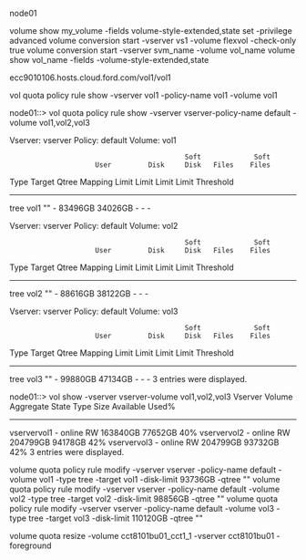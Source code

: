 node01

volume show my_volume -fields volume-style-extended,state
set -privilege advanced
volume conversion start -vserver vs1 -volume flexvol -check-only true
volume conversion start -vserver svm_name -volume vol_name
volume show vol_name -fields -volume-style-extended,state

ecc9010106.hosts.cloud.ford.com/vol1/vol1



vol quota policy rule  show  -vserver  vol1 -policy-name vol1 -volume vol1

node01::> vol quota policy rule show -vserver vserver-policy-name default -volume vol1,vol2,vol3

Vserver: vserver       Policy: default           Volume: vol1

                                               Soft             Soft
                         User         Disk     Disk   Files    Files
Type   Target    Qtree   Mapping     Limit    Limit   Limit    Limit  Threshold
-----  --------  ------- -------  --------  -------  ------  -------  ---------
tree   vol1  "" -  83496GB  34026GB       -        -          -

Vserver: vserver       Policy: default           Volume: vol2

                                               Soft             Soft
                         User         Disk     Disk   Files    Files
Type   Target    Qtree   Mapping     Limit    Limit   Limit    Limit  Threshold
-----  --------  ------- -------  --------  -------  ------  -------  ---------
tree   vol2  "" -  88616GB  38122GB       -        -          -

Vserver: vserver       Policy: default           Volume: vol3

                                               Soft             Soft
                         User         Disk     Disk   Files    Files
Type   Target    Qtree   Mapping     Limit    Limit   Limit    Limit  Threshold
-----  --------  ------- -------  --------  -------  ------  -------  ---------
tree   vol3  "" -  99880GB  47134GB       -        -          -
3 entries were displayed.

node01::> vol show -vserver vserver-volume vol1,vol2,vol3
Vserver   Volume       Aggregate    State      Type       Size  Available Used%
--------- ------------ ------------ ---------- ---- ---------- ---------- -----
vservervol1 -   online     RW     163840GB    77652GB   40%
vservervol2 -   online     RW     204799GB    94178GB   42%
vservervol3 -   online     RW     204799GB    93732GB   42%
3 entries were displayed.





volume quota policy rule modify -vserver vserver -policy-name default -volume vol1 -type tree -target vol1 -disk-limit 93736GB -qtree ""
volume quota policy rule modify -vserver vserver -policy-name default -volume vol2 -type tree -target vol2 -disk-limit 98856GB -qtree ""
volume quota policy rule modify -vserver vserver -policy-name default -volume vol3 -type tree -target vol3 -disk-limit 110120GB -qtree ""

volume quota resize -volume cct8101bu01_cct1_1 -vserver cct8101bu01 -foreground

